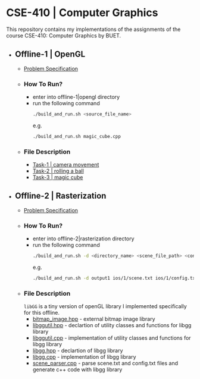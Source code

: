 # CSE-410 | Computer Graphics

This repository contains my implementations of the assignments of the course CSE-410: Computer Graphics by BUET.

- ## Offline-1 | OpenGL
    - [Problem Specification](/offline-1|opengl/problem_spec.pdf)
    - ### How To Run?
        - enter into offline-1|opengl directory
        - run the following command
            ```bash
            ./build_and_run.sh <source_file_name>
            ``` 
            e.g.
            ```bash
            ./build_and_run.sh magic_cube.cpp
            ```
    - ### File Description
        - [Task-1 | camera movement](/offline-1|opengl/camera_controller.cpp)
        - [Task-2 | rolling a ball](/offline-1|opengl/rolling_ball.cpp)
        - [Task-3 | magic cube](/offline-1|opengl/magic_cube.cpp)


- ## Offline-2 | Rasterization
    - [Problem Specification](/offline-2|rasterization/problem_spec.pdf)
    - ### How To Run?
        - enter into offline-2|rasterization directory
        - run the following command
            ```bash
            ./build_and_run.sh -d <directory_name> <scene_file_path> <config_file_path>
            ``` 
            e.g.
            ```bash
            ./build_and_run.sh -d output1 ios/1/scene.txt ios/1/config.txt
            ```
    - ### File Description
        `libGG` is a tiny version of openGL library I implemented specifically for this offline.
        - [bitmap_image.hpp](/offline-2|rasterization/bitmap_image.hpp) - external bitmap image library
        - [libggutil.hpp](/offline-2|rasterization/libggutil.hpp) - declartion of utility classes and functions for libgg library
        - [libggutil.cpp](/offline-2|rasterization/libggutil.cpp) - implementation of utility classes and functions for libgg library
        - [libgg.hpp](/offline-2|rasterization/libgg.hpp) - declartion of libgg library
        - [libgg.cpp](/offline-2|rasterization/libgg.cpp) - implementation of libgg library
        - [scene_parser.cpp](/offline-2|rasterization/scene_parser.cpp) - parse scene.txt and config.txt files and generate c++ code with libgg library
        

